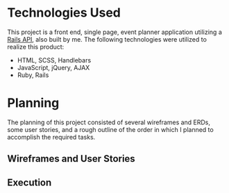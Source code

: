 # Technologies Used
This project is a front end, single page, event planner application utilizing a [Rails API](https://github.com/caseydulong/event-planner-api), also built by me.  The following technologies were utilized to realize this product:
- HTML, SCSS, Handlebars
- JavaScript, jQuery, AJAX
- Ruby, Rails

# Planning
The planning of this project consisted of several wireframes and ERDs, some user stories, and a rough outline of the order in which I planned to accomplish the required tasks.

## Wireframes and User Stories


## Execution

#
